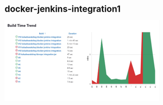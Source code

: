 # docker-jenkins-integration1

![alt text](https://github.com/KOKADWARAkshay/docker-jenkins-integration1/blob/master/buildtrend.jpg?raw=true)
